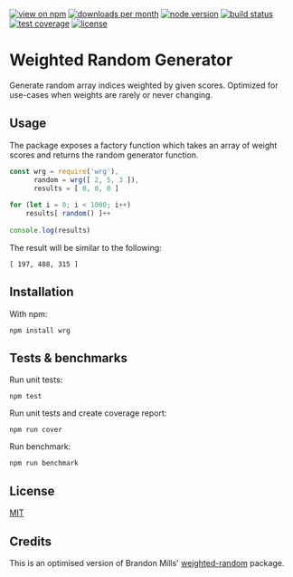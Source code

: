 [![view on npm](http://img.shields.io/npm/v/wrg.svg?style=flat-square)](https://www.npmjs.com/package/wrg)
[![downloads per month](http://img.shields.io/npm/dm/wrg.svg?style=flat-square)](https://www.npmjs.com/package/wrg)
[![node version](https://img.shields.io/badge/node-%3E=0.8-brightgreen.svg?style=flat-square)](https://nodejs.org/download)
[![build status](https://img.shields.io/travis/schwarzkopfb/wrg.svg?style=flat-square)](https://travis-ci.org/schwarzkopfb/wrg)
[![test coverage](https://img.shields.io/coveralls/schwarzkopfb/wrg.svg?style=flat-square)](https://coveralls.io/github/schwarzkopfb/wrg)
[![license](https://img.shields.io/npm/l/wrg.svg?style=flat-square)](https://github.com/schwarzkopfb/wrg/blob/master/LICENSE)

# Weighted Random Generator

Generate random array indices weighted by given scores. Optimized for use-cases when weights are rarely or never changing.

## Usage

The package exposes a factory function which takes an array of weight scores and returns the random generator function.

```js
const wrg = require('wrg'),
      random = wrg([ 2, 5, 3 ]),
      results = [ 0, 0, 0 ]
      
for (let i = 0; i < 1000; i++)
    results[ random() ]++
    
console.log(results)
```

The result will be similar to the following:

```
[ 197, 488, 315 ]
```

## Installation

With npm:

    npm install wrg

## Tests & benchmarks

Run unit tests:

    npm test

Run unit tests and create coverage report:

    npm run cover

Run benchmark:

    npm run benchmark

## License

[MIT](/LICENSE)

## Credits

This is an optimised version of Brandon Mills' [weighted-random](https://github.com/btmills/weighted-random) package.
 